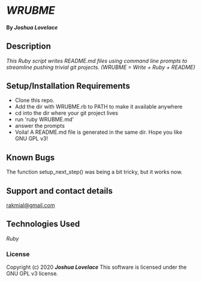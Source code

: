 
# _WRUBME_
#### By _**Joshua Lovelace**_

## Description

_This Ruby script writes README.md files using command line prompts to streamline pushing trivial git projects. (WRUBME = Write + Ruby + README)_

## Setup/Installation Requirements

* Clone this repo.
* Add the dir with WRUBME.rb to PATH to make it available anywhere
* cd into the dir where your git project lives
* run 'ruby WRUBME.md'
* answer the prompts
* Voila! A README.md file is generated in the same dir. Hope you like GNU GPL v3!

## Known Bugs

The function setup_next_step() was being a bit tricky, but it works now.

## Support and contact details

rakmial@gmail.com

## Technologies Used

_Ruby_

### License

Copyright (c) 2020 **_Joshua Lovelace_**
This software is licensed under the GNU GPL v3 license.
